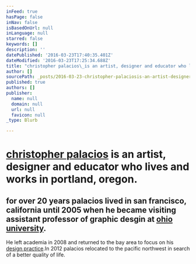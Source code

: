 ```yaml
---
inFeed: true
hasPage: false
inNav: false
isBasedOnUrl: null
inLanguage: null
starred: false
keywords: []
description: ''
datePublished: '2016-03-23T17:40:35.401Z'
dateModified: '2016-03-23T17:25:34.688Z'
title: "christopher palacios\_is an artist, designer and educator who lives and works in portland, oregon."
author: []
sourcePath: _posts/2016-03-23-christopher-palaciosis-an-artist-designer-and-educator-who.md
published: true
authors: []
publisher:
  name: null
  domain: null
  url: null
  favicon: null
_type: Blurb

---
```

# [christopher palacios][0] is an artist, designer and educator who lives and works in portland, oregon.

## for over 20 years palacios lived in san francisco, california until 2005 when he became visiting assistant professor of graphic desgin at [ohio university][1].

He left academia in 2008 and returned to the bay area to focus on his [design practice][2].In 2012 palacios relocated to the pacific northwest in search of a better quality of life.

[0]: http://www.christopherpalacios.com/index.html
[1]: https://www.ohio.edu/finearts/art/academics/programs/graphic-design.cfm
[2]: http://clearcreative.com/